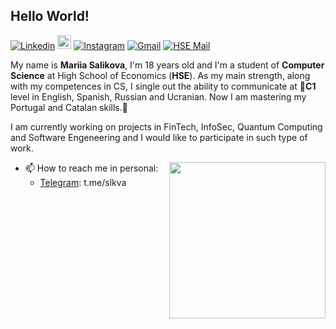 ## Hello World!

[![Linkedin](https://img.shields.io/badge/-LinkedIn-blue?style=flat&logo=Linkedin&logoColor=white)](https://www.linkedin.com/in/mariiasalikova/)
[<img src="https://img.shields.io/github/followers/LeandraOliveiraS?label=follow&style=social" height="22" title="Follow me" />](https://github.com/mariiasalikova) 
[![Instagram](https://img.shields.io/badge/-Instagram-c13584?style=flat&labelColor=c13584&logo=instagram&logoColor=white)](https://www.instagram.com/slkvq)
[![Gmail](https://img.shields.io/badge/-Gmail-c14438?style=flat&logo=Gmail&logoColor=white)](mailto:salikova.work@gmail.com)
[![HSE Mail](https://img.shields.io/badge/-Gmail-c14438?style=flat&logo=Gmail&logoColor=white)](mailto:mtsalikova@edu.hse.ru)

My name is **Mariia Salikova**, I'm 18 years old and I'm a student of **Computer Science** at High School of Economics (**HSE**).
As my main strength, along with my competences in CS, I single out the ability to communicate at 💬**C1** level in English, Spanish, Russian and Ucranian. Now I am mastering my Portugal and Catalan skills.💬

I am currently working on projects in FinTech, InfoSec, Quantum Computing and Software Engeneering and I would like to participate in such type of work.

<img align= "right" width= "250" src= "https://pa1.narvii.com/6580/8098c6e9207376889eeb0532d9f5a0723c4d73f5_hq.gif"/>


- 📫 How to reach me in personal: 
   - <a>[Telegram](https://t.me/slkva): t.me/slkva </a>
